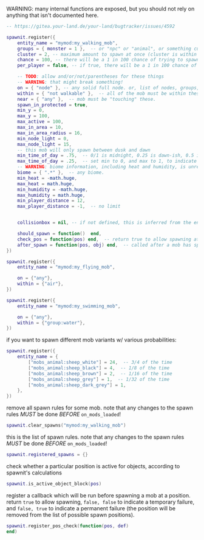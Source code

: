 WARNING: many internal functions are exposed, but you should not rely on anything that isn't documented here.

```lua
-- https://gitea.your-land.de/your-land/bugtracker/issues/4592

spawnit.register({
	entity_name = "mymod:my_walking_mob",
	groups = { monster = 1 },  -- or "npc" or "animal", or something custom
	cluster = 2, -- maximum amount to spawn at once (cluster is within a single mapblock)
	chance = 100, -- there will be a 1 in 100 chance of trying to spawn the mob (or cluster) per second, ish
	per_player = false, -- if true, there will be a 1 in 100 chance of spawning a mob every second per connected player

	-- TODO: allow and/or/not/parentheses for these things
	-- WARNING: that might break something!
	on = { "node" }, -- any solid full node. or, list of nodes, groups, "walkable" for any solid node (incl. mesh/nodebox)
	within = { "not walkable" },  -- all of the mob must be within these nodes
	near = { "any" },  -- mob must be "touching" these.
	spawn_in_protected = true,
	min_y = 0,
	max_y = 100,
	max_active = 100,
	max_in_area = 10,
	max_in_area_radius = 16,
	min_node_light = 0,
	max_node_light = 15,
    -- this mob will only spawn between dusk and dawn
	min_time_of_day = .75,  -- 0/1 is midnight, 0.25 is dawn-ish, 0.5 is noon, .75 is dusk-ish
	max_time_of_day = .25,  -- set min to 0, and max to 1, to indicate any time (default)
    -- WARNING: biome information, including heat and humidity, is unreliable when using valleys mapgen!
	biome = { ".*" },  -- any biome.
	min_heat = -math.huge,
	max_heat = math.huge,
	min_humidity = -math.huge,
	max_humidity = math.huge,
	min_player_distance = 12,
	max_player_distance = -1,  -- no limit


	collisionbox = nil, -- if not defined, this is inferred from the entity's definition

	should_spawn = function()  end,
	check_pos = function(pos) end,  -- return true to allow spawning at that position, false to disallow
	after_spawn = function(pos, obj) end,  -- called after a mob has spawned
})
```

```lua
spawnit.register({
	entity_name = "mymod:my_flying_mob",

	on = {"any"},
	within = {"air"},
})
```

```lua
spawnit.register({
	entity_name = "mymod:my_swimming_mob",

	on = {"any"},
	within = {"group:water"},
})
```

if you want to spawn different mob variants w/ various probabilities:
```lua
spawnit.register({
	entity_name = {
		["mobs_animal:sheep_white"] = 24,  -- 3/4 of the time
		["mobs_animal:sheep_black"] = 4,  -- 1/8 of the time
		["mobs_animal:sheep_brown"] = 2,  -- 1/16 of the time
		["mobs_animal:sheep_grey"] = 1,  -- 1/32 of the time
		["mobs_animal:sheep_dark_grey"] = 1,
	},
})
```

remove all spawn rules for some mob. note that any changes to the spawn rules *MUST* be done *BEFORE* `on_mods_loaded`!
```lua
spawnit.clear_spawns("mymod:my_walking_mob")
```

this is the list of spawn rules. note that any changes to the spawn rules *MUST* be done *BEFORE* `on_mods_loaded`!
```lua
spawnit.registered_spawns = {}
```

check whether a particular position is active for objects, according to spawnit's calculations
```lua
spawnit.is_active_object_block(pos)
```

register a callback which will be run before spawning a mob at a position.
return `true` to allow spawning, `false, false` to indicate a temporary failure, and `false, true` to indicate a
permanent failure (the position will be removed from the list of possible spawn positions).
```lua
spawnit.register_pos_check(function(pos, def)
end)
```

